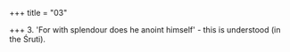 +++
title = "03"

+++
3. 'For with splendour does he anoint himself' - this is understood (in the Śruti).
